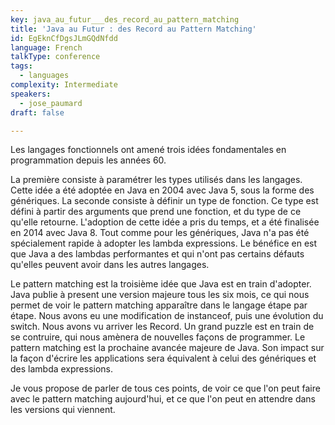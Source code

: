 ```yaml
---
key: java_au_futur___des_record_au_pattern_matching
title: 'Java au Futur : des Record au Pattern Matching'
id: EgEknCfDgsJLmGQdNfdd
language: French
talkType: conference
tags:
  - languages
complexity: Intermediate
speakers:
  - jose_paumard
draft: false

---
```


Les langages fonctionnels ont amené trois idées fondamentales en programmation depuis les années 60. 

La première consiste à paramétrer les types utilisés dans les langages. Cette idée a été adoptée en Java en 2004 avec Java 5, sous la forme des génériques. La seconde consiste à définir un type de fonction. Ce type est défini à partir des arguments que prend une fonction, et du type de ce qu'elle retourne. L'adoption de cette idée a pris du temps, et a été finalisée en 2014 avec Java 8. Tout comme pour les génériques, Java n'a pas été spécialement rapide à adopter les lambda expressions. Le bénéfice en est que Java a des lambdas performantes et qui n'ont pas certains défauts qu'elles peuvent avoir dans les autres langages. 

Le pattern matching est la troisième idée que Java est en train d'adopter. Java publie à present une version majeure tous les six mois, ce qui nous permet de voir le pattern matching apparaître dans le langage étape par étape. Nous avons eu une modification de instanceof, puis une évolution du switch. Nous avons vu arriver les Record. Un grand puzzle est en train de se contruire, qui nous amènera de nouvelles façons de programmer. Le pattern matching est la prochaine avancée majeure de Java. Son impact sur la façon d'écrire les applications sera équivalent à celui des génériques et des lambda expressions. 

Je vous propose de parler de tous ces points, de voir ce que l'on peut faire avec le pattern matching aujourd'hui, et ce que l'on peut en attendre dans les versions qui viennent. 